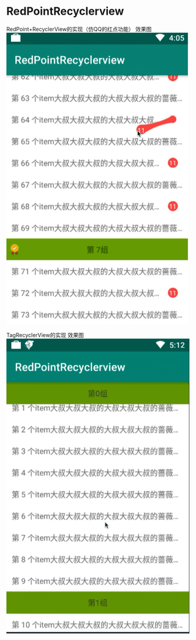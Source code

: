 # RedPointRecyclerview
RedPoint+RecyclerView的实现（仿QQ的红点功能）
效果图
![image](https://github.com/zzechao/RedPointRecyclerview/blob/master/demo.gif)

TagRecyclerView的实现
效果图
![image](https://github.com/zzechao/RedPointRecyclerview/blob/master/demo2.gif)